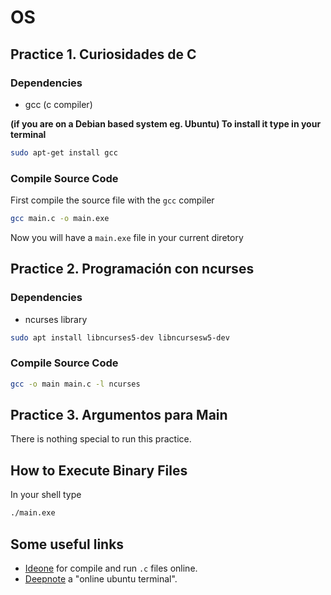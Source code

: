 # OS

## Practice 1. Curiosidades de C

### Dependencies

+ gcc (c compiler)

**(if you are on a Debian based system eg. Ubuntu) To install it type in your terminal**
```bash
sudo apt-get install gcc
```

### Compile Source Code
First compile the source file with the `gcc` compiler

```bash
gcc main.c -o main.exe
```

Now you will have a `main.exe` file in your current diretory

## Practice 2. Programación con ncurses

### Dependencies

- ncurses library

```bash
sudo apt install libncurses5-dev libncursesw5-dev
```

### Compile Source Code

```bash
gcc -o main main.c -l ncurses
```

## Practice 3. Argumentos para Main

There is nothing special to run this practice.

## How to Execute Binary Files

In your shell type
```bash
./main.exe
```

## Some useful links

- [Ideone](https://ideone.com/) for compile and run `.c` files online.
- [Deepnote](https://www.deepnote.com) a "online ubuntu terminal".
